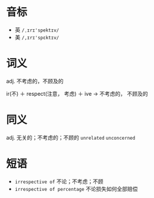 # 音标

- 英 `/ˌɪrɪ'spektɪv/`
- 美 `/,ɪrɪ'spɛktɪv/`

# 词义

adj. 不考虑的，不顾及的




ir(不) ＋ respect(注意， 考虑) ＋ ive → 不考虑的， 不顾及的

# 同义

adj. 无关的；不考虑的；不顾的
`unrelated` `unconcerned`

# 短语

- `irrespective of` 不论；不考虑；不顾
- `irrespective of percentage` 不论损失如何全部赔偿

